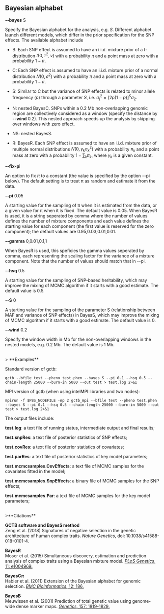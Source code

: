 
## Bayesian alphabet


**\--bayes** S

Specify the Bayesian alphabet for the analysis, e.g. $S$. Different alphabet launch different models, which differ in the prior specification for the SNP effects. The available alphabet include

* B: Each SNP effect is assumed to have an i.i.d. mixture prior of a t-distribution $t(0, \tau^2, \nu)$ with a probability $\pi$ and a point mass at zero with a probability $1-\pi$.

* C: Each SNP effect is assumed to have an i.i.d. mixture prior of a normal distribution $N(0, \sigma^2)$ with a probability $\pi$ and a point mass at zero with a probability $1-\pi$. 

* S: Similar to C but the variance of SNP effects is related to minor allele frequency ($p$) through a parameter $S$, i.e. $\sigma_j^2 = [2p(1-p)]^S \sigma_2$.

* N: nested BayesC. SNPs within a 0.2 Mb non-overlapping genomic region are collectively considered as a window (specify the distance by **\--wind** 0.2). This nested approach speeds up the analysis by skipping over windows with zero effect.

* NS: nested BayesS.

* R: BayesR. Each SNP effect is assumed to have an i.i.d. mixture prior of multiple normal distributions $N(0, \gamma_k \sigma_k^2)$ with a probability $\pi_k$ and a point mass at zero with a probability $1-\sum_k \pi_k$, where $\gamma_k$ is a given constant.

**\--fix-pi**

An option to fix $\pi$ to a constant (the value is specified by the option --pi below). The default setting is to treat π as random and estimate it from the data.

**\--pi** 0.05

A starting value for the sampling of π when it is estimated from the data, or a given value for π when it is fixed. The default value is 0.05. When BayesR is used, it is a string seperated by comma where the number of values defines the number of mixture components and each value defines the starting value for each component (the first value is reserved for the zero component); the default values are 0.95,0.03,0.01,0.01. 

**\--gamma** 0,0.01,0.1,1

When BayesR is used, this speficies the gamma values seperated by comma, each representing the scaling factor for the variance of a mixture component. Note that the number of values should match that in \--pi.

**\--hsq** 0.5

A starting value for the sampling of SNP-based heritability, which may improve the mixing of MCMC algorithm if it starts with a good estimate. The default value is 0.5.

**\--S** 0

A starting value for the sampling of the parameter S (relationship between MAF and variance of SNP effects) in BayesS, which may improve the mixing of MCMC algorithm if it starts with a good estimate. The default value is 0.

**\--wind** 0.2

Specify the window width in Mb for the non-overlapping windows in the nested models, e.g. 0.2 Mb. The default value is 1 Mb.

<br>
> **Examples**

Standard version of gctb:
```
gctb --bfile test --pheno test.phen --bayes S --pi 0.1 --hsq 0.5 --chain-length 25000 --burn-in 5000 --out test > test.log 2>&1
```

MPI version of gctb (when using intelMPI libraries and two nodes):
```
mpirun -f $PBS_NODEFILE -np 2 gctb_mpi --bfile test --pheno test.phen --bayes S --pi 0.1 --hsq 0.5 --chain-length 25000 --burn-in 5000 --out test > test.log 2>&1
```

The output files include:

**test.log**: a text file of running status, intermediate output and final results;

**test.snpRes**: a text file of posterior statistics of SNP effects;

**test.covRes**: a text file of posterior statistics of covariates;

**test.parRes**: a text file of posterior statistics of key model parameters;

**test.mcmcsamples.CovEffects**: a text file of MCMC samples for the covariates fitted in the model;

**test.mcmcsamples.SnpEffects**: a binary file of MCMC samples for the SNP effects;

**test.mcmcsamples.Par**: a text file of MCMC samples for the key model parameters;

<br>
>**Citations** 

**GCTB software and BayesS method**  
Zeng et al. (2018) Signatures of negative selection in the genetic architecture of human complex traits. 
*Nature Genetics*, doi: 10.1038/s41588-018-0101-4.

**BayesR**  
Moser et al. (2015) Simultaneous discovery, estimation and prediction analysis of complex traits using a Bayesian mixture model. [*PLoS Genetics*, 11: e1004969.](http://journals.plos.org/plosgenetics/article?id=10.1371/journal.pgen.1004969)

**BayesC$\pi$**  
Habier et al. (2011) Extension of the Bayesian alphabet for genomic selection. [*BMC Bioinformatics*, 12: 186.](https://bmcbioinformatics.biomedcentral.com/articles/10.1186/1471-2105-12-186)

**BayesB**  
Meuwissen et al. (2001) Prediction of total genetic value using genome-wide dense marker maps. [*Genetics*, 157: 1819-1829.](http://www.genetics.org/content/157/4/1819.short) 







